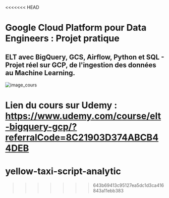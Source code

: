 <<<<<<< HEAD
# Google Cloud Platform pour Data Engineers : Projet pratique

## ELT avec BigQuery, GCS, Airflow, Python et SQL - Projet réel sur GCP, de l'ingestion des données au Machine Learning.

![image_cours](https://github.com/user-attachments/assets/55456992-895a-4b56-af57-2458c83d822a)

Lien du cours sur Udemy : https://www.udemy.com/course/elt-bigquery-gcp/?referralCode=8C21903D374ABCB44DEB
=======
# yellow-taxi-script-analytic
>>>>>>> 643b69413c95127ea5dc1d3ca416843a11ebb383
